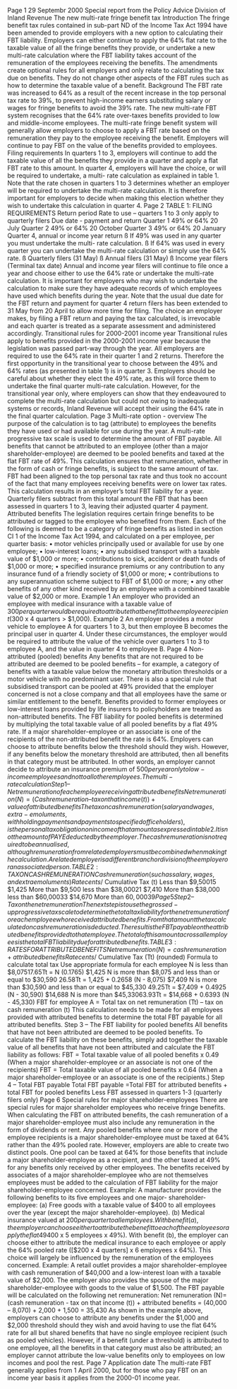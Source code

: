 Page 1 29 Septembr 2000 Special report from the Policy Advice Division of Inland Revenue The new multi-rate fringe benefit tax Introduction The fringe benefit tax rules contained in sub-part ND of the Income Tax Act 1994 have been amended to provide employers with a new option to calculating their FBT liability. Employers can either continue to apply the 64% flat rate to the taxable value of all the fringe benefits they provide, or undertake a new multi-rate calculation where the FBT liability takes account of the remuneration of the employees receiving the benefits. The amendments create optional rules for all employers and only relate to calculating the tax due on benefits. They do not change other aspects of the FBT rules such as how to determine the taxable value of a benefit. Background The FBT rate was increased to 64% as a result of the recent increase in the top personal tax rate to 39%, to prevent high-income earners substituting salary or wages for fringe benefits to avoid the 39% rate. The new multi-rate FBT system recognises that the 64% rate over-taxes benefits provided to low and middle-income employees. The multi-rate fringe benefit system will generally allow employers to choose to apply a FBT rate based on the remuneration they pay to the employee receiving the benefit. Employers will continue to pay FBT on the value of the benefits provided to employees. Filing requirements In quarters 1 to 3, employers will continue to add the taxable value of all the benefits they provide in a quarter and apply a flat FBT rate to this amount. In quarter 4, employers will have the choice, or will be required to undertake, a multi- rate calculation as explained in table 1. Note that the rate chosen in quarters 1 to 3 determines whether an employer will be required to undertake the multi-rate calculation. It is therefore important for employers to decide when making this election whether they wish to undertake this calculation in quarter 4. Page 2 TABLE 1: FILING REQUIREMENTS Return period Rate to use – quarters 1 to 3 only apply to quarterly filers Due date - payment and return Quarter 1 49% or 64% 20 July Quarter 2 49% or 64% 20 October Quarter 3 49% or 64% 20 January Quarter 4, annual or income year return ß If 49% was used in any quarter you must undertake the multi- rate calculation. ß If 64% was used in every quarter you can undertake the multi-rate calculation or simply use the 64% rate. ß Quarterly filers (31 May) ß Annual filers (31 May) ß Income year filers (Terminal tax date) Annual and income year filers will continue to file once a year and choose either to use the 64% rate or undertake the multi-rate calculation. It is important for employers who may wish to undertake the calculation to make sure they have adequate records of which employees have used which benefits during the year. Note that the usual due date for the FBT return and payment for quarter 4 return filers has been extended to 31 May from 20 April to allow more time for filing. The choice an employer makes, by filing a FBT return and paying the tax calculated, is irrevocable and each quarter is treated as a separate assessment and administered accordingly. Transitional rules for 2000-2001 income year Transitional rules apply to benefits provided in the 2000-2001 income year because the legislation was passed part-way through the year. All employers are required to use the 64% rate in their quarter 1 and 2 returns. Therefore the first opportunity in the transitional year to choose between the 49% and 64% rates (as presented in table 1) is in quarter 3. Employers should be careful about whether they elect the 49% rate, as this will force them to undertake the final quarter multi-rate calculation. However, for the transitional year only, where employers can show that they endeavoured to complete the multi-rate calculation but could not owing to inadequate systems or records, Inland Revenue will accept their using the 64% rate in the final quarter calculation. Page 3 Multi-rate option - overview The purpose of the calculation is to tag (attribute) to employees the benefits they have used or had available for use during the year. A multi-rate progressive tax scale is used to determine the amount of FBT payable. All benefits that cannot be attributed to an employee (other than a major shareholder-employee) are deemed to be pooled benefits and taxed at the flat FBT rate of 49%. This calculation ensures that remuneration, whether in the form of cash or fringe benefits, is subject to the same amount of tax. FBT had been aligned to the top personal tax rate and thus took no account of the fact that many employees receiving benefits were on lower tax rates. This calculation results in an employer’s total FBT liability for a year. Quarterly filers subtract from this total amount the FBT that has been assessed in quarters 1 to 3, leaving their adjusted quarter 4 payment. Attributed benefits The legislation requires certain fringe benefits to be attributed or tagged to the employee who benefited from them. Each of the following is deemed to be a category of fringe benefits as listed in section CI 1 of the Income Tax Act 1994, and calculated on a per employee, per quarter basis: • motor vehicles principally used or available for use by one employee; • low-interest loans; • any subsidised transport with a taxable value of $1,000 or more; • contributions to sick, accident or death funds of $1,000 or more; • specified insurance premiums or any contribution to any insurance fund of a friendly society of $1,000 or more; • contributions to any superannuation scheme subject to FBT of $1,000 or more; • any other benefits of any other kind received by an employee with a combined taxable value of $2,000 or more. Example 1 An employer who provided an employee with medical insurance with a taxable value of $300 per quarter would be required to attribute that benefit to the employee recipient ($300 x 4 quarters > $1,000). Example 2 An employer provides a motor vehicle to employee A for quarters 1 to 3, but then employee B becomes the principal user in quarter 4. Under these circumstances, the employer would be required to attribute the value of the vehicle over quarters 1 to 3 to employee A, and the value in quarter 4 to employee B. Page 4 Non-attributed (pooled) benefits Any benefits that are not required to be attributed are deemed to be pooled benefits – for example, a category of benefits with a taxable value below the monetary attribution thresholds or a motor vehicle with no predominant user. There is also a special rule that subsidised transport can be pooled at 49% provided that the employer concerned is not a close company and that all employees have the same or similar entitlement to the benefit. Benefits provided to former employees or low-interest loans provided by life insurers to policyholders are treated as non-attributed benefits. The FBT liability for pooled benefits is determined by multiplying the total taxable value of all pooled benefits by a flat 49% rate. If a major shareholder-employee or an associate is one of the recipients of the non-attributed benefit the rate is 64%. Employers can choose to attribute benefits below the threshold should they wish. However, if any benefits below the monetary threshold are attributed, then all benefits in that category must be attributed. In other words, an employer cannot decide to attribute an insurance premium of $500 per year only to low-income employees and not to all other employees. The multi-rate calculation Step 1 – Net remuneration of each employee receiving attributed benefits Net remuneration (N) = (Cash remuneration – tax on that income (t)) + value of attributed benefits The tax on cash remuneration (salary and wages, extra-emoluments, withholding payments and payments to specified office holders), is the personal tax obligation on income of that amount as expressed in table 2. It is not the amount of PAYE deducted by the employer. The cash remuneration is not required to be annualised, although remuneration from related employers must be combined when making the calculation. A related employer is a different branch or division of the employer or an associated person. TABLE 2: TAX ON CASH REMUNERATION Cash remuneration (such as salary, wages, and extra emoluments) Rate cents/$ Cumulative Tax (t) Less than $9,50015 $1,425 More than $9,500 less than $38,00021 $7,410 More than $38,000 less than $60,00033 $14,670 More than $60,00039 Page 5 Step 2 – Tax on the net remuneration The next step is to use the grossed-up progressive tax scale to determine the total tax liability for the net remuneration for each employee who received attributed benefits. From that amount the tax calculated on cash remuneration is deducted. The result is the FBT payable on the attributed benefits provided to that employee. The total of this amount across all employees is the total FBT liability due for attributed benefits. TABLE 3: RATES FOR ATTRIBUTED BENEFITS Net remuneration (N) = cash remuneration + attributed benefits Rate cents/$ Cumulative Tax (Tt) (rounded) Formula to calculate total tax Use appropriate formula for each employee N is less than $8,07517.65Tt = N (0.1765) $1,425 N is more than $8,075 and less than or equal to $30,590 26.58Tt = 1,425 + 0.2658 (N - 8,075) $7,409 N is more than $30,590 and less than or equal to $45,330 49.25Tt = $7,409 + 0.4925 (N - 30,590) $14,688 N is more than $45,33063.93Tt = $14,668 + 0.6393 (N - 45,330) FBT for employee A = Total tax on net remuneration (Tt) – tax on cash remuneration (t) This calculation needs to be made for all employees provided with attributed benefits to determine the total FBT payable for all attributed benefits. Step 3 – The FBT liability for pooled benefits All benefits that have not been attributed are deemed to be pooled benefits. To calculate the FBT liability on these benefits, simply add together the taxable value of all benefits that have not been attributed and calculate the FBT liability as follows: FBT = Total taxable value of all pooled benefits x 0.49 (When a major shareholder-employee or an associate is not one of the recipients) FBT = Total taxable value of all pooled benefits x 0.64 (When a major shareholder-employee or an associate is one of the recipients.) Step 4 – Total FBT payable Total FBT payable =Total FBT for attributed benefits + total FBT for pooled benefits Less FBT assessed in quarters 1-3 (quarterly filers only) Page 6 Special rules for major shareholder-employees There are special rules for major shareholder employees who receive fringe benefits. When calculating the FBT on attributed benefits, the cash remuneration of a major shareholder-employee must also include any remuneration in the form of dividends or rent. Any pooled benefits where one or more of the employee recipients is a major shareholder-employee must be taxed at 64% rather than the 49% pooled rate. However, employers are able to create two distinct pools. One pool can be taxed at 64% for those benefits that include a major shareholder-employee as a recipient, and the other taxed at 49% for any benefits only received by other employees. The benefits received by associates of a major shareholder-employee who are not themselves employees must be added to the calculation of FBT liability for the major shareholder-employee concerned. Example: A manufacturer provides the following benefits to its five employees and one major- shareholder-employee: (a) Free goods with a taxable value of $400 to all employees over the year (except the major shareholder-employee). (b) Medical insurance valued at $200 per quarter to all employees. With benefit (a), the employer can choose either to attribute the benefit to each of the employees or apply the flat 49% pooled rate ($400 x 5 employees x 49%). With benefit (b), the employer can choose either to attribute the medical insurance to each employee or apply the 64% pooled rate (\[$200 x 4 quarters\] x 6 employees x 64%). This choice will largely be influenced by the remuneration of the employees concerned. Example: A retail outlet provides a major shareholder-employee with cash remuneration of $40,000 and a low-interest loan with a taxable value of $2,000. The employer also provides the spouse of the major shareholder-employee with goods to the value of $1,500. The FBT payable will be calculated on the following net remuneration: Net remuneration (N)= (cash remuneration - tax on that income (t)) + attributed benefits = (40,000 – 8,070) + 2,000 + 1,500 = 35,430 As shown in the example above, employers can choose to attribute any benefits under the $1,000 and $2,000 threshold should they wish and avoid having to use the flat 64% rate for all but shared benefits that have no single employee recipient (such as pooled vehicles). However, if a benefit (under a threshold) is attributed to one employee, all the benefits in that category must also be attributed; an employer cannot attribute the low-value benefits only to employees on low incomes and pool the rest. Page 7 Application date The multi-rate FBT generally applies from 1 April 2000, but for those who pay FBT on an income year basis it applies from the 2000-01 income year.